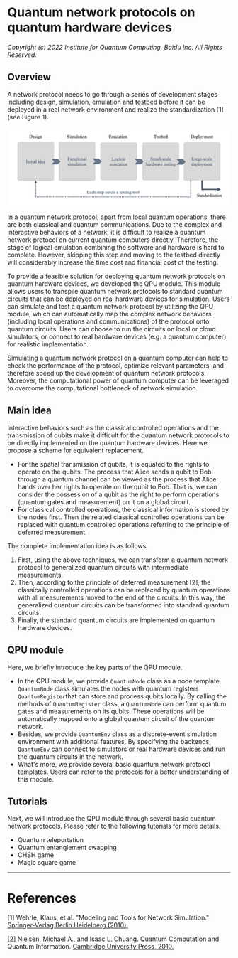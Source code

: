 # Quantum network protocols on quantum hardware devices

*Copyright (c) 2022 Institute for Quantum Computing, Baidu Inc. All Rights Reserved.*

## Overview

A network protocol needs to go through a series of development stages including design, simulation, emulation and testbed before it can be deployed in a real network environment and realize the standardization [1] (see Figure 1).

![Figure 1: Evolution of a network protocol](./figures/qpu_deployment-deployment_cycle.png "Figure 1：Evolution of a network protocol")

In a quantum network protocol, apart from local quantum operations, there are both classical and quantum communications. Due to the complex and interactive behaviors of a network, it is difficult to realize a quantum network protocol on current quantum computers directly. Therefore, the stage of logical emulation combining the software and hardware is hard to complete. However, skipping this step and moving to the testbed directly will considerably increase the time cost and financial cost of the testing.

To provide a feasible solution for deploying quantum network protocols on quantum hardware devices, we developed the QPU module. This module allows users to transpile quantum network protocols to standard quantum circuits that can be deployed on real hardware devices for simulation. Users can simulate and test a quantum network protocol by utilizing the QPU module, which can automatically map the complex network behaviors (including local operations and communications) of the protocol onto quantum circuits. Users can choose to run the circuits on local or cloud simulators, or connect to real hardware devices (e.g. a quantum computer) for realistic implementation. 

Simulating a quantum network protocol on a quantum computer can help to check the performance of the protocol, optimize relevant parameters, and therefore speed up the development of quantum network protocols. Moreover, the computational power of quantum computer can be leveraged to overcome the computational bottleneck of network simulation.

## Main idea

Interactive behaviors such as the classical controlled operations and the transmission of qubits make it difficult for the quantum network protocols to be directly implemented on the quantum hardware devices. Here we propose a scheme for equivalent replacement.

- For the spatial transmission of qubits, it is equated to the rights to operate on the qubits. The process that Alice sends a qubit to Bob through a quantum channel can be viewed as the process that Alice hands over her rights to operate on the qubit to Bob. That is, we can consider the possession of a qubit as the right to perform operations (quantum gates and measurement) on it on a global circuit.
- For classical controlled operations, the classical information is stored by the nodes first. Then the related classical controlled operations can be replaced with quantum controlled operations referring to the principle of deferred measurement.

The complete implementation idea is as follows.

1. First, using the above techniques, we can transform a quantum network protocol to generalized quantum circuits with intermediate measurements.
2. Then, according to the principle of deferred measurement [2], the classically controlled operations can be replaced by quantum operations with all measurements moved to the end of the circuits. In this way, the generalized quantum circuits can be transformed into standard quantum circuits.
3. Finally, the standard quantum circuits are implemented on quantum hardware devices.

## QPU module

Here, we briefly introduce the key parts of the QPU module.

- In the QPU module, we provide ``QuantumNode`` class as a node template. ``QuantumNode`` class simulates the nodes with quantum registers ``QuantumRegister``that can store and process qubits locally. By calling the methods of  ``QuantumRegister`` class, a ``QuantumNode`` can perform quantum gates and measurements on its qubits. These operations will be automatically mapped onto a global quantum circuit of the quantum network.
- Besides, we provide ``QuantumEnv`` class as a discrete-event simulation environment with additional features. By specifying the backends, ``QuantumEnv`` can connect to simulators or real hardware devices and run the quantum circuits in the network.
- What's more, we provide several basic quantum network protocol templates. Users can refer to the protocols for a better understanding of this module.

## Tutorials

Next, we will introduce the QPU module through several basic quantum network protocols. Please refer to the following tutorials for more details.

- Quantum teleportation
- Quantum entanglement swapping
- CHSH game
- Magic square game

---

# References

[1] Wehrle, Klaus, et al. "Modeling and Tools for Network Simulation." [Springer-Verlag Berlin Heidelberg (2010).](https://link.springer.com/book/10.1007/978-3-642-12331-3)

[2] Nielsen, Michael A., and Isaac L. Chuang. Quantum Computation and Quantum Information. [Cambridge University Press, 2010.](https://books.google.com.hk/books?hl=en&lr=&id=-s4DEy7o-a0C&oi=fnd&pg=PR17&ots=NI1LdntvYs&sig=-UIwemSt5CMQ8GGRZE-WIIVAKKo&redir_esc=y&hl=zh-CN&sourceid=cndr#v=onepage&q&f=false)
